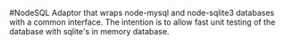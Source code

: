 #NodeSQL
Adaptor that wraps node-mysql and node-sqlite3 databases with a common interface.  The intention is to allow fast unit testing of the database with sqlite's in memory database.

